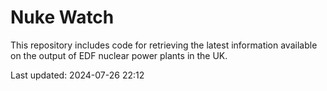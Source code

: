 # Nuke Watch

This repository includes code for retrieving the latest information available on the output of EDF nuclear power plants in the UK.

Last updated: 2024-07-26 22:12